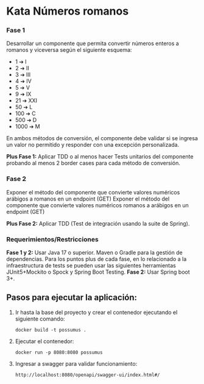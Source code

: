 # Kata Números romanos

### Fase 1

Desarrollar un componente que permita convertir números enteros a romanos y viceversa según el siguiente esquema: 

* 1 ➔ I
* 2 ➔ II
* 3 ➔ III
* 4 ➔ IV
* 5 ➔ V
* 9 ➔ IX
* 21 ➔ XXI
* 50 ➔ L
* 100 ➔ C
* 500 ➔ D
* 1000 ➔ M


En ambos métodos de conversión, el componente debe validar si se ingresa un valor no permitido y responder con una excepción personalizada. 

**Plus Fase 1:** Aplicar TDD o al menos hacer Tests unitarios del componente probando al menos 2 border cases para cada método de conversión.


### Fase 2 

Exponer el método del componente que convierte valores numéricos arábigos a romanos en un endpoint (GET) 
Exponer el método del componente que convierte valores numéricos romanos a arábigos en un endpoint (GET)

**Plus Fase 2:** Aplicar TDD (Test de integración usando la suite de Spring). 


### Requerimientos/Restricciones

**Fase 1 y 2:** Usar Java 17 o superior. Maven o Gradle para la gestión de dependencias. 
Para los puntos plus de cada fase, en lo relacionado a la infraestructura de tests se pueden usar las siguientes herramientas JUnit5+Mockito o Spock y Spring Boot Testing. 
**Fase 2:** Usar Spring boot 3+.

## Pasos para ejecutar la aplicación:

1) Ir hasta la base del proyecto y crear el contenedor ejecutando el siguiente comando:
	
	`docker build -t possumus .`

2) Ejecutar el contenedor:

	`docker run -p 8080:8080 possumus`
	
3) Ingresar a swagger para validar funcionamiento:

	`http://localhost:8080/openapi/swagger-ui/index.html#/`
